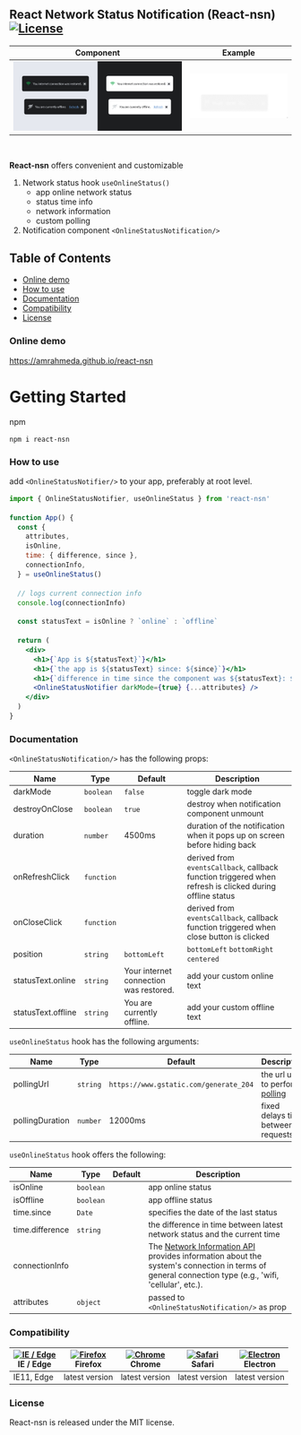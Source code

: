 ## React Network Status Notification (React-nsn) [![License](https://img.shields.io/npm/l/react-nsn)](https://github.com/AmrAhmedA/react-nsn/blob/main/LICENSE)




Component             |  Example
:-------------------------:|:-------------------------:
<img src="https://github.com/AmrAhmedA/react-nsn/blob/dev/example/src/assets/notification-example.jpg" alt="example"/>  |  <img src="https://github.com/AmrAhmedA/react-nsn/blob/dev/example/src/assets/notification-animation.gif" alt="example-animation"/>


<br>
<p><strong>React-nsn</strong> offers convenient and customizable </p>

1. Network status hook `useOnlineStatus()`
   - app online network status
   - status time info
   - network information
   - custom polling
2. Notification component `<OnlineStatusNotification/>`


Table of Contents
--
- [Online demo](#online-demo)
- [How to use](#how-to-use)
- [Documentation](#documentation)
- [Compatibility](#compatibility)
- [License](#license)




### Online demo
https://amrahmeda.github.io/react-nsn


# Getting Started

npm
```
npm i react-nsn
```


### How to use

add `<OnlineStatusNotifier/>` to your app, preferably at root level. 
```jsx
import { OnlineStatusNotifier, useOnlineStatus } from 'react-nsn'

function App() {
  const {
    attributes,
    isOnline,
    time: { difference, since },
    connectionInfo,
  } = useOnlineStatus()

  // logs current connection info
  console.log(connectionInfo)

  const statusText = isOnline ? `online` : `offline`

  return (
    <div>
      <h1>{`App is ${statusText}`}</h1>
      <h1>{`the app is ${statusText} since: ${since}`}</h1>
      <h1>{`difference in time since the component was ${statusText}: ${difference}`}</h1>
      <OnlineStatusNotifier darkMode={true} {...attributes} />
    </div>
  )
}
```
  
### Documentation
```<OnlineStatusNotification/>``` has the following props:

| Name         | Type            | Default   | Description                                                                                                                                                               |
|------------  |---------------  |---------  |-------------------------------------------------------------------------------------------------------------------------------------------------------------------------  |
| darkMode        | `boolean`          | `false`   | toggle dark mode |
| destroyOnClose  | `boolean`          | `true`    | destroy when notification component unmount |
| duration        | `number`           | 4500ms    | duration of the notification when it pops up on screen before hiding back |
| onRefreshClick  | `function`         |           | derived from <code>eventsCallback</code>, callback function triggered when refresh is clicked during offline status  |
| onCloseClick    | `function`         |           | derived from <code>eventsCallback</code>, callback function triggered when close button is clicked |
| position        | `string`           | `bottomLeft` | `bottomLeft`  `bottomRight`  `centered`  |
| statusText.online   | `string`       | Your internet connection was restored.      | add your custom online text |
| statusText.offline  | `string`       | You are currently offline.      | add your custom offline text

```useOnlineStatus``` hook has the following arguments:

| Name         | Type            | Default   | Description                                                                                                                                                               |
|------------  |---------------  |---------  |-------------------------------------------------------------------------------------------------------------------------------------------------------------------------  |
| pollingUrl        | `string`          | `https://www.gstatic.com/generate_204`   | the url used to perform [polling](https://en.wikipedia.org/wiki/Polling_(computer_science)) | 
| pollingDuration   | `number`          | 12000ms    | fixed delays time between requests |

```useOnlineStatus``` hook offers the following:

| Name         | Type            | Default   | Description                                                                                                                                                               |
|------------  |---------------  |---------  |-------------------------------------------------------------------------------------------------------------------------------------------------------------------------  |
| isOnline        | `boolean`          |    | app online status | 
| isOffline   | `boolean`          |     | app offline status |
| time.since    | `Date`          |     | specifies the date of the last status |
| time.difference    | `string`          |     | the difference in time between latest network status and the current time |
| connectionInfo    |           |     | The [Network Information API](https://developer.mozilla.org/en-US/docs/Web/API/Network_Information_API) provides information about the system's connection in terms of general connection type (e.g., 'wifi, 'cellular', etc.). |
| attributes    | `object`          |     | passed to `<OnlineStatusNotification/>` as prop |


### Compatibility

| [<img src="https://raw.githubusercontent.com/alrra/browser-logos/master/src/edge/edge_48x48.png" alt="IE / Edge" width="24px" height="24px" />](http://godban.github.io/browsers-support-badges/)<br>IE / Edge | [<img src="https://raw.githubusercontent.com/alrra/browser-logos/master/src/firefox/firefox_48x48.png" alt="Firefox" width="24px" height="24px" />](http://godban.github.io/browsers-support-badges/)<br>Firefox | [<img src="https://raw.githubusercontent.com/alrra/browser-logos/master/src/chrome/chrome_48x48.png" alt="Chrome" width="24px" height="24px" />](http://godban.github.io/browsers-support-badges/)<br>Chrome | [<img src="https://raw.githubusercontent.com/alrra/browser-logos/master/src/safari/safari_48x48.png" alt="Safari" width="24px" height="24px" />](http://godban.github.io/browsers-support-badges/)<br>Safari | [<img src="https://raw.githubusercontent.com/alrra/browser-logos/master/src/electron/electron_48x48.png" alt="Electron" width="24px" height="24px" />](http://godban.github.io/browsers-support-badges/)<br>Electron |
| -------------------------------------------------------------------------------------------------------------------------------------------------------------------------------------------------------------- | ---------------------------------------------------------------------------------------------------------------------------------------------------------------------------------------------------------------- | ------------------------------------------------------------------------------------------------------------------------------------------------------------------------------------------------------------ | ------------------------------------------------------------------------------------------------------------------------------------------------------------------------------------------------------------ | -------------------------------------------------------------------------------------------------------------------------------------------------------------------------------------------------------------------- |
| IE11, Edge                                                                                                                                                                                                     | latest version                                                                                                                                                                                                   | latest version                                                                                                                                                                                               | latest version                                                                                                                                                                                               | latest version                                                                                                                                                                                                      |



### License
React-nsn is released under the MIT license.
